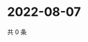 # 2022-08-07

共 0 条

<!-- BEGIN WEIBO -->
<!-- 最后更新时间 Sun Aug 07 2022 06:00:49 GMT+0800 (China Standard Time) -->

<!-- END WEIBO -->
